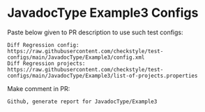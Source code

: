 # JavadocType Example3 Configs
Paste below given to PR description to use such test configs:
```
Diff Regression config: https://raw.githubusercontent.com/checkstyle/test-configs/main/JavadocType/Example3/config.xml
Diff Regression projects: https://raw.githubusercontent.com/checkstyle/test-configs/main/JavadocType/Example3/list-of-projects.properties
```
Make comment in PR:
```
Github, generate report for JavadocType/Example3
```
